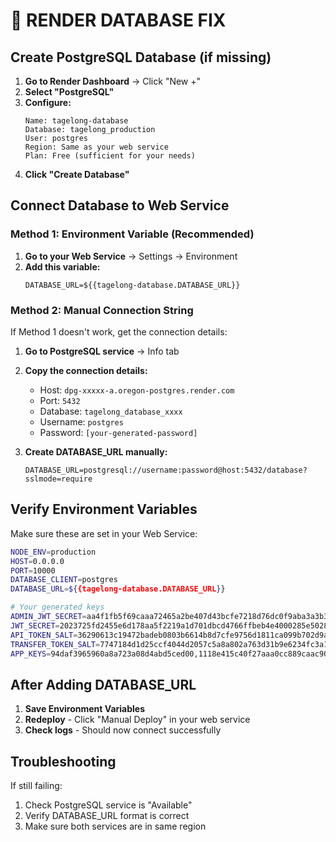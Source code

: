 # 🔧 RENDER DATABASE FIX

## Create PostgreSQL Database (if missing)

1. **Go to Render Dashboard** → Click "New +"
2. **Select "PostgreSQL"**
3. **Configure:**
   ```
   Name: tagelong-database
   Database: tagelong_production
   User: postgres
   Region: Same as your web service
   Plan: Free (sufficient for your needs)
   ```
4. **Click "Create Database"**

## Connect Database to Web Service

### Method 1: Environment Variable (Recommended)
1. **Go to your Web Service** → Settings → Environment
2. **Add this variable:**
   ```
   DATABASE_URL=${{tagelong-database.DATABASE_URL}}
   ```

### Method 2: Manual Connection String
If Method 1 doesn't work, get the connection details:

1. **Go to PostgreSQL service** → Info tab
2. **Copy the connection details:**
   - Host: `dpg-xxxxx-a.oregon-postgres.render.com`
   - Port: `5432` 
   - Database: `tagelong_database_xxxx`
   - Username: `postgres`
   - Password: `[your-generated-password]`

3. **Create DATABASE_URL manually:**
   ```
   DATABASE_URL=postgresql://username:password@host:5432/database?sslmode=require
   ```

## Verify Environment Variables

Make sure these are set in your Web Service:

```bash
NODE_ENV=production
HOST=0.0.0.0
PORT=10000
DATABASE_CLIENT=postgres
DATABASE_URL=${{tagelong-database.DATABASE_URL}}

# Your generated keys
ADMIN_JWT_SECRET=aa4f1fb5f69caaa72465a2be407d43bcfe7218d76dc0f9aba3a3b39f69d14098
JWT_SECRET=2023725fd2455e6d178aa5f2219a1d701dbcd4766ffbeb4e4000285e5028faea
API_TOKEN_SALT=36290613c19472badeb0803b6614b8d7cfe9756d1811ca099b702d9a6c9061c0
TRANSFER_TOKEN_SALT=7747184d1d25ccf4044d2057c5a8a802a763d31b9e6234fc3a1f2b26b764d2d0
APP_KEYS=94daf3965960a8a723a08d4abd5ced00,1118e415c40f27aaa0cc889caac90017,d713eedf4134d4c6b1cc226b2a8f637f,f961d6b52a6ba8c24f741c97f58c67d9
```

## After Adding DATABASE_URL

1. **Save Environment Variables**
2. **Redeploy** - Click "Manual Deploy" in your web service
3. **Check logs** - Should now connect successfully

## Troubleshooting

If still failing:
1. Check PostgreSQL service is "Available" 
2. Verify DATABASE_URL format is correct
3. Make sure both services are in same region
